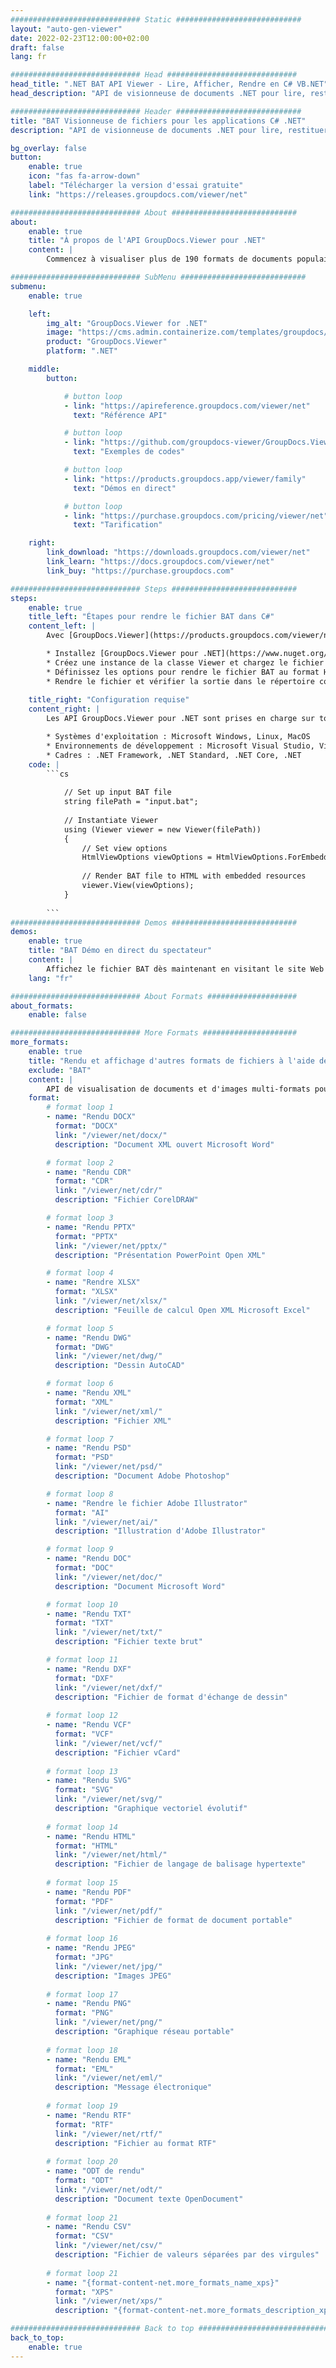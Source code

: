 ```yaml
---
############################# Static ############################
layout: "auto-gen-viewer"
date: 2022-02-23T12:00:00+02:00
draft: false
lang: fr

############################# Head #############################
head_title: ".NET BAT API Viewer - Lire, Afficher, Rendre en C# VB.NET"
head_description: "API de visionneuse de documents .NET pour lire, restituer et afficher BAT dans tout type d'applications C#, ASP.NET, VB.NET et .NET Core."

############################# Header ############################
title: "BAT Visionneuse de fichiers pour les applications C# .NET" 
description: "API de visionneuse de documents .NET pour lire, restituer et afficher le fichier BAT dans tout type d'applications C #, ASP.NET, VB.NET et .NET Core. Affichez les fichiers rendus avec une mise en forme et une mise en page authentiques au format HTML5, PDF ou sous forme d'image en utilisant quelques lignes de code." 

bg_overlay: false
button:
    enable: true
    icon: "fas fa-arrow-down"
    label: "Télécharger la version d'essai gratuite"
    link: "https://releases.groupdocs.com/viewer/net"

############################# About ############################
about:
    enable: true
    title: "À propos de l'API GroupDocs.Viewer pour .NET" 
    content: |
        Commencez à visualiser plus de 190 formats de documents populaires dans vos applications .NET à l'aide de GroupDocs.Viewer pour les API .NET en ajoutant quelques lignes de code. Les développeurs peuvent facilement afficher PDF, traitement de texte, feuille de calcul Excel, présentation, Visio, projet, Outlook et de nombreux autres formats de documents populaires en modes HTML5, image ou PDF. Le rendu du document est rapide, identique au fichier source d'origine et ne nécessite pas l'installation de logiciels supplémentaires ou d'autres bibliothèques externes.

############################# SubMenu ############################
submenu:
    enable: true

    left:
        img_alt: "GroupDocs.Viewer for .NET"
        image: "https://cms.admin.containerize.com/templates/groupdocs/images/product-logos/90x90-noborder/groupdocs-viewer-net.png"
        product: "GroupDocs.Viewer"
        platform: ".NET"

    middle:
        button:

            # button loop
            - link: "https://apireference.groupdocs.com/viewer/net"
              text: "Référence API"

            # button loop
            - link: "https://github.com/groupdocs-viewer/GroupDocs.Viewer-for-.NET"
              text: "Exemples de codes"

            # button loop
            - link: "https://products.groupdocs.app/viewer/family"
              text: "Démos en direct"

            # button loop
            - link: "https://purchase.groupdocs.com/pricing/viewer/net"
              text: "Tarification"

    right:
        link_download: "https://downloads.groupdocs.com/viewer/net"
        link_learn: "https://docs.groupdocs.com/viewer/net"
        link_buy: "https://purchase.groupdocs.com"

############################# Steps ############################
steps:
    enable: true
    title_left: "Étapes pour rendre le fichier BAT dans C#" 
    content_left: |
        Avec [GroupDocs.Viewer](https://products.groupdocs.com/viewer/net/), vous pouvez rendre BAT au format HTML, JPEG, PNG ou PDF en quelques étapes.

        * Installez [GroupDocs.Viewer pour .NET](https://www.nuget.org/packages/groupdocs.viewer) à l'aide de votre gestionnaire de packages préféré. 
        * Créez une instance de la classe Viewer et chargez le fichier BAT avec le chemin complet. 
        * Définissez les options pour rendre le fichier BAT au format HTML, PNG, JPEG ou PDF. 
        * Rendre le fichier et vérifier la sortie dans le répertoire courant. 
        
    title_right: "Configuration requise" 
    content_right: |
        Les API GroupDocs.Viewer pour .NET sont prises en charge sur toutes les principales plateformes et systèmes d'exploitation. Avant d'exécuter le code ci-dessous, assurez-vous que les prérequis suivants sont installés sur votre système.

        * Systèmes d'exploitation : Microsoft Windows, Linux, MacOS 
        * Environnements de développement : Microsoft Visual Studio, Visual Studio Code, .NET CLI 
        * Cadres : .NET Framework, .NET Standard, .NET Core, .NET 
    code: |
        ```cs
                        
            // Set up input BAT file
            string filePath = "input.bat";
        
            // Instantiate Viewer
            using (Viewer viewer = new Viewer(filePath))
            {
            	// Set view options 
            	HtmlViewOptions viewOptions = HtmlViewOptions.ForEmbeddedResources();
                    
            	// Render BAT file to HTML with embedded resources
            	viewer.View(viewOptions);
            }
             
        ```
############################# Demos ############################
demos:
    enable: true
    title: "BAT Démo en direct du spectateur"
    content: |
        Affichez le fichier BAT dès maintenant en visitant le site Web [GroupDocs.Viewer Online Apps](https://products.groupdocs.app/viewer/bat).
    lang: "fr"

############################# About Formats ####################
about_formats:
    enable: false

############################# More Formats #####################
more_formats:
    enable: true
    title: "Rendu et affichage d'autres formats de fichiers à l'aide de C#"
    exclude: "BAT"
    content: |
        API de visualisation de documents et d'images multi-formats pour .NET. Affichez ci-dessous certains des formats de fichiers populaires sans aucune visionneuse externe.
    format: 
        # format loop 1
        - name: "Rendu DOCX"
          format: "DOCX"
          link: "/viewer/net/docx/"
          description: "Document XML ouvert Microsoft Word" 

        # format loop 2
        - name: "Rendu CDR" 
          format: "CDR"
          link: "/viewer/net/cdr/"
          description: "Fichier CorelDRAW" 

        # format loop 3
        - name: "Rendu PPTX"
          format: "PPTX"
          link: "/viewer/net/pptx/"
          description: "Présentation PowerPoint Open XML" 

        # format loop 4
        - name: "Rendre XLSX"
          format: "XLSX"
          link: "/viewer/net/xlsx/"
          description: "Feuille de calcul Open XML Microsoft Excel" 

        # format loop 5
        - name: "Rendu DWG"
          format: "DWG"
          link: "/viewer/net/dwg/"
          description: "Dessin AutoCAD"

        # format loop 6
        - name: "Rendu XML"
          format: "XML"
          link: "/viewer/net/xml/"
          description: "Fichier XML"

        # format loop 7
        - name: "Rendu PSD"
          format: "PSD"
          link: "/viewer/net/psd/"
          description: "Document Adobe Photoshop"

        # format loop 8
        - name: "Rendre le fichier Adobe Illustrator"
          format: "AI"
          link: "/viewer/net/ai/"
          description: "Illustration d'Adobe Illustrator"

        # format loop 9
        - name: "Rendu DOC"
          format: "DOC"
          link: "/viewer/net/doc/"
          description: "Document Microsoft Word" 

        # format loop 10
        - name: "Rendu TXT" 
          format: "TXT"
          link: "/viewer/net/txt/"
          description: "Fichier texte brut" 

        # format loop 11
        - name: "Rendu DXF" 
          format: "DXF"
          link: "/viewer/net/dxf/"
          description: "Fichier de format d'échange de dessin"  
          
        # format loop 12
        - name: "Rendu VCF"
          format: "VCF"
          link: "/viewer/net/vcf/"
          description: "Fichier vCard"  
              
        # format loop 13
        - name: "Rendu SVG"
          format: "SVG"
          link: "/viewer/net/svg/"
          description: "Graphique vectoriel évolutif" 
          
        # format loop 14
        - name: "Rendu HTML"
          format: "HTML"
          link: "/viewer/net/html/"
          description: "Fichier de langage de balisage hypertexte" 
          
        # format loop 15
        - name: "Rendu PDF"
          format: "PDF"
          link: "/viewer/net/pdf/"
          description: "Fichier de format de document portable"
          
        # format loop 16
        - name: "Rendu JPEG"
          format: "JPG"
          link: "/viewer/net/jpg/"
          description: "Images JPEG"
          
        # format loop 17
        - name: "Rendu PNG"
          format: "PNG"
          link: "/viewer/net/png/"
          description: "Graphique réseau portable" 
          
        # format loop 18
        - name: "Rendu EML"
          format: "EML"
          link: "/viewer/net/eml/"
          description: "Message électronique" 
          
        # format loop 19
        - name: "Rendu RTF"
          format: "RTF"
          link: "/viewer/net/rtf/"
          description: "Fichier au format RTF" 
          
        # format loop 20
        - name: "ODT de rendu"
          format: "ODT"
          link: "/viewer/net/odt/"
          description: "Document texte OpenDocument" 
          
        # format loop 21
        - name: "Rendu CSV"
          format: "CSV"
          link: "/viewer/net/csv/"
          description: "Fichier de valeurs séparées par des virgules" 
          
        # format loop 21
        - name: "{format-content-net.more_formats_name_xps}"
          format: "XPS"
          link: "/viewer/net/xps/"
          description: "{format-content-net.more_formats_description_xps}" 

############################# Back to top ###############################
back_to_top:
    enable: true
---
```

